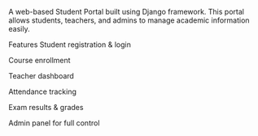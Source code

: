 A web-based Student Portal built using Django framework.
This portal allows students, teachers, and admins to manage academic information easily.

Features
Student registration & login

Course enrollment

Teacher dashboard

Attendance tracking

Exam results & grades

Admin panel for full control
